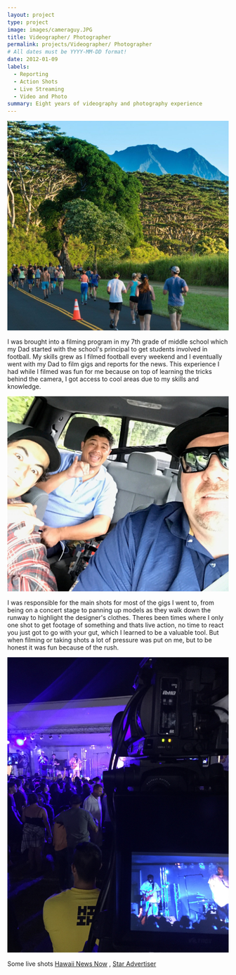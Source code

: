 ```yaml
---
layout: project
type: project
image: images/cameraguy.JPG
title: Videographer/ Photographer
permalink: projects/Videographer/ Photographer
# All dates must be YYYY-MM-DD format!
date: 2012-01-09
labels:
  - Reporting
  - Action Shots
  - Live Streaming
  - Video and Photo
summary: Eight years of videography and photography experience
---
```


<img class="ui medium right floated rounded image" src="../images/kauaimarathon.jpg">

I was brought into a filming program in my 7th grade of middle school which my Dad started with the school's principal to get students involved in football. My skills grew as I filmed football every weekend and I eventually went with my Dad to film gigs and reports for the news. This experience I had while I filmed was fun for me because on top of learning the tricks behind the camera, I got access to cool areas due to my skills and knowledge.

<img class="ui small right floated rounded image" src="../images/auggie (2).JPG">

I was responsible for the main shots for most of the gigs I went to, from being on a concert stage to panning up models as they walk down the runway to highlight the designer's clothes. Theres been times where I only one shot to get footage of something and thats live action, no time to react you just got to go with your gut, which I learned to be a valuable tool. But when filming or taking shots a lot of pressure was put on me, but to be honest it was fun because of the rush.

<img class="ui medium right floated rounded image" src="../images/concert1 (2).JPG">
 
Some live shots
[Hawaii News Now](https://www.hawaiinewsnow.com/story/36282538/hundreds-hit-the-ground-running-for-9th-annual-kauai-marathon/)
,
[Star Advertiser](https://www.staradvertiser.com/2014/08/09/breaking-news/firefighters-find-body-of-missing-hiker-swept-down-kauai-stream/)
